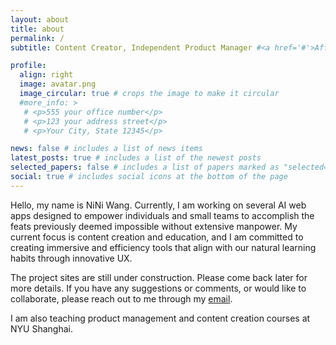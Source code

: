 ```yaml
---
layout: about
title: about
permalink: /
subtitle: Content Creator, Independent Product Manager #<a href='#'>Affiliations</a>. 

profile:
  align: right
  image: avatar.png
  image_circular: true # crops the image to make it circular
  #more_info: >
   # <p>555 your office number</p>
   # <p>123 your address street</p>
   # <p>Your City, State 12345</p>

news: false # includes a list of news items
latest_posts: true # includes a list of the newest posts
selected_papers: false # includes a list of papers marked as "selected={true}"
social: true # includes social icons at the bottom of the page
---
```


Hello, my name is NiNi Wang. Currently, I am working on several AI web apps designed to empower individuals and small teams to accomplish the feats previously deemed impossible without extensive manpower. My current focus is content creation and education, and I am committed to creating immersive and efficiency tools that align with our natural learning habits through innovative UX.

The project sites are still under construction. Please come back later for more details.
If you have any suggestions or comments, or would like to collaborate, please reach out to me through my [email](niniwang.tange@gmail.com).

I am also teaching product management and content creation courses at NYU Shanghai.

